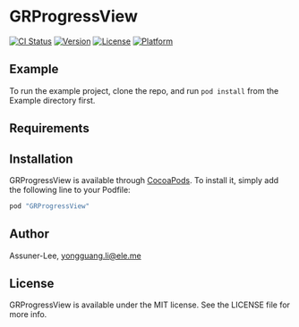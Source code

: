 # GRProgressView

[![CI Status](http://img.shields.io/travis/Assuner-Lee/GRProgressView.svg?style=flat)](https://travis-ci.org/Assuner-Lee/GRProgressView)
[![Version](https://img.shields.io/cocoapods/v/GRProgressView.svg?style=flat)](http://cocoapods.org/pods/GRProgressView)
[![License](https://img.shields.io/cocoapods/l/GRProgressView.svg?style=flat)](http://cocoapods.org/pods/GRProgressView)
[![Platform](https://img.shields.io/cocoapods/p/GRProgressView.svg?style=flat)](http://cocoapods.org/pods/GRProgressView)

## Example

To run the example project, clone the repo, and run `pod install` from the Example directory first.

## Requirements

## Installation

GRProgressView is available through [CocoaPods](http://cocoapods.org). To install
it, simply add the following line to your Podfile:

```ruby
pod "GRProgressView"
```

## Author

Assuner-Lee, yongguang.li@ele.me

## License

GRProgressView is available under the MIT license. See the LICENSE file for more info.
